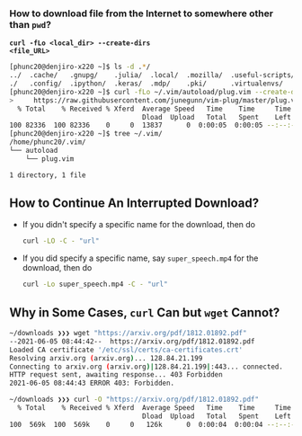 

### How to download file from the Internet to somewhere other than <code>pwd</code>?
<code><b>curl -fLo \<local\_dir\> --create-dirs \<file\_URL\></b></code>


```bash
[phunc20@denjiro-x220 ~]$ ls -d .*/
../  .cache/   .gnupg/    .julia/  .local/  .mozilla/  .useful-scripts/
./   .config/  .ipython/  .keras/  .mdp/    .pki/      .virtualenvs/
[phunc20@denjiro-x220 ~]$ curl -fLo ~/.vim/autoload/plug.vim --create-dirs \
>     https://raw.githubusercontent.com/junegunn/vim-plug/master/plug.vim
  % Total    % Received % Xferd  Average Speed   Time    Time     Time  Current
                                 Dload  Upload   Total   Spent    Left  Speed
100 82336  100 82336    0     0  13837      0  0:00:05  0:00:05 --:--:-- 17555
[phunc20@denjiro-x220 ~]$ tree ~/.vim/
/home/phunc20/.vim/
└── autoload
    └── plug.vim

1 directory, 1 file

```

## How to Continue An Interrupted Download?
- If you didn't specify a specific name for the download, then do
  ```bash
  curl -LO -C - "url"
  ```
- If you did specify a specific name, say `super_speech.mp4` for the download, then do
  ```bash
  curl -Lo super_speech.mp4 -C - "url"
  ```

## Why in Some Cases, `curl` Can but `wget` Cannot?
```bash
~/downloads ❯❯❯ wget "https://arxiv.org/pdf/1812.01892.pdf"
--2021-06-05 08:44:42--  https://arxiv.org/pdf/1812.01892.pdf
Loaded CA certificate '/etc/ssl/certs/ca-certificates.crt'
Resolving arxiv.org (arxiv.org)... 128.84.21.199
Connecting to arxiv.org (arxiv.org)|128.84.21.199|:443... connected.
HTTP request sent, awaiting response... 403 Forbidden
2021-06-05 08:44:43 ERROR 403: Forbidden.

~/downloads ❯❯❯ curl -O "https://arxiv.org/pdf/1812.01892.pdf"
  % Total    % Received % Xferd  Average Speed   Time    Time     Time  Current
                                 Dload  Upload   Total   Spent    Left  Speed
100  569k  100  569k    0     0   126k      0  0:00:04  0:00:04 --:--:--  143k
```

